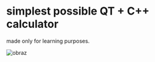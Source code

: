 # simplest possible QT + C++ calculator
made only for learning purposes. 

![obraz](https://user-images.githubusercontent.com/23141452/117583338-f7307400-b106-11eb-96e4-6b656c3ca5a1.png)

